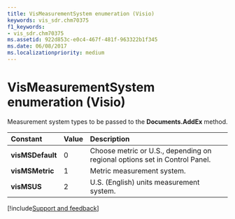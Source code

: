```yaml
---
title: VisMeasurementSystem enumeration (Visio)
keywords: vis_sdr.chm70375
f1_keywords:
- vis_sdr.chm70375
ms.assetid: 922d853c-e0c4-467f-481f-963322b1f345
ms.date: 06/08/2017
ms.localizationpriority: medium
---
```



# VisMeasurementSystem enumeration (Visio)

Measurement system types to be passed to the **Documents.AddEx** method.



|Constant|Value|Description|
|:-----|:-----|:-----|
| **visMSDefault**|0|Choose metric or U.S., depending on regional options set in Control Panel.|
| **visMSMetric**|1|Metric measurement system.|
| **visMSUS**|2|U.S. (English) units measurement system.|

[!include[Support and feedback](~/includes/feedback-boilerplate.md)]